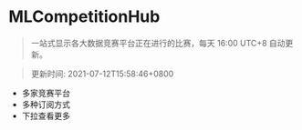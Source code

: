 # MLCompetitionHub

> 一站式显示各大数据竞赛平台正在进行的比赛，每天 16:00 UTC+8 自动更新。
  
> 更新时间: 2021-07-12T15:58:46+0800 

* 多家竞赛平台
* 多种订阅方式
* 下拉查看更多